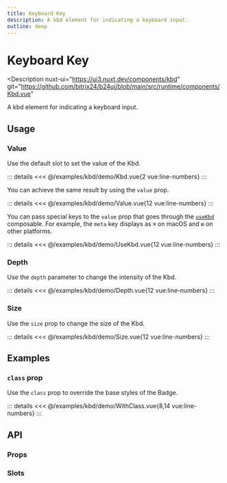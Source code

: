 ```yaml
---
title: Keyboard Key
description: A kbd element for indicating a keyboard input.
outline: deep
---
```

<script setup>
import KbdExample from '/examples/kbd/Kbd.vue';
import ValueExample from '/examples/kbd/Value.vue';
import UseKbdExample from '/examples/kbd/UseKbd.vue';
import DepthExample from '/examples/kbd/Depth.vue';
import SizeExample from '/examples/kbd/Size.vue';
import WithClassExample from '/examples/kbd/WithClass.vue';
</script>
# Keyboard Key

<Description
  nuxt-ui="https://ui3.nuxt.dev/components/kbd"
  git="https://github.com/bitrix24/b24ui/blob/main/src/runtime/components/Kbd.vue"
>
  A kbd element for indicating a keyboard input.
</Description>

## Usage

### Value

Use the default slot to set the value of the Kbd.

<div class="lg:min-h-[160px]">
  <ClientOnly>
    <KbdExample />
  </ClientOnly>
</div>

::: details
<<< @/examples/kbd/demo/Kbd.vue{2 vue:line-numbers}
:::

You can achieve the same result by using the `value` prop.

<div class="lg:min-h-[275px]">
  <ClientOnly>
    <ValueExample />
  </ClientOnly>
</div>

::: details
<<< @/examples/kbd/demo/Value.vue{12 vue:line-numbers}
:::

You can pass special keys to the `value` prop that goes through the [`useKbd`](https://github.com/bitrix24/b24ui/blob/main/src/runtime/composables/useKbd.ts) composable. For example, the `meta` key displays as `⌘` on macOS and `⊞` on other platforms.

<div class="lg:min-h-[275px]">
  <ClientOnly>
    <UseKbdExample />
  </ClientOnly>
</div>

::: details
<<< @/examples/kbd/demo/UseKbd.vue{12 vue:line-numbers}
:::

### Depth

Use the `depth` parameter to change the intensity of the Kbd.

<div class="lg:min-h-[275px]">
  <ClientOnly>
    <DepthExample />
  </ClientOnly>
</div>

::: details
<<< @/examples/kbd/demo/Depth.vue{12 vue:line-numbers}
:::

### Size

Use the `size` prop to change the size of the Kbd.

<div class="lg:min-h-[275px]">
  <ClientOnly>
    <SizeExample />
  </ClientOnly>
</div>

::: details
<<< @/examples/kbd/demo/Size.vue{12 vue:line-numbers}
:::

## Examples

### `class` prop

Use the `class` prop to override the base styles of the Badge.

<div class="lg:min-h-[275px]">
  <ClientOnly>
    <WithClassExample />
  </ClientOnly>
</div>

::: details
<<< @/examples/kbd/demo/WithClass.vue{8,14 vue:line-numbers}
:::

## API

### Props

<ComponentProps component="Kbd" />

### Slots

<ComponentSlots component="Kbd" />
